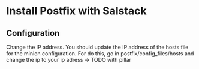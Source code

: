 # Install Postfix with Salstack

## Configuration

Change the IP address. You should update the IP address of the hosts file for the minion configuration.
For do this, go in postfix/config_files/hosts and change the ip to your ip adress -> TODO with pillar

